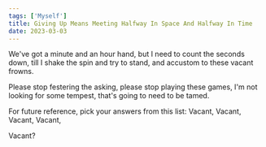 ```yaml
---  
tags: ['Myself']
title: Giving Up Means Meeting Halfway In Space And Halfway In Time
date: 2023-03-03
---
```


We've got a minute and an hour hand,
but I need to count the seconds down,
till I shake the spin and try to stand,
and accustom to these vacant frowns.

Please stop festering the asking,
please stop playing these games,
I'm not looking for some tempest,
that's going to need to be tamed.

For future reference,
pick your answers from this list:
Vacant,
Vacant,
Vacant,
Vacant,

Vacant?
